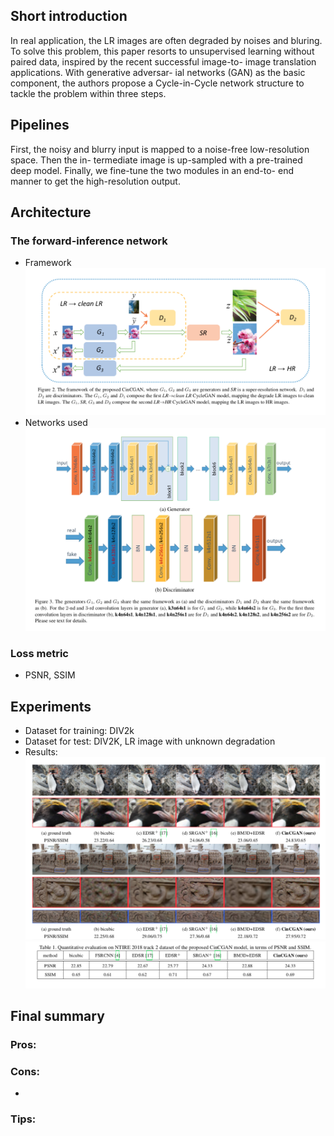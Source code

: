 ## Short introduction
In real application, the LR images are often degraded by noises and bluring. To solve this problem, this paper resorts to unsupervised learning without paired data, inspired by the recent successful image-to- image translation applications. With generative adversar- ial networks (GAN) as the basic component, the authors propose a Cycle-in-Cycle network structure to tackle the problem within three steps.

## Pipelines
First, the noisy and blurry input is mapped to a noise-free low-resolution space. Then the in- termediate image is up-sampled with a pre-trained deep model. Finally, we fine-tune the two modules in an end-to- end manner to get the high-resolution output. 

## Architecture
### The forward-inference network
- Framework
![alt text](arch1.png)
- Networks used
![alt text](arch2.png)

### Loss metric
- PSNR, SSIM


## Experiments
- Dataset for training: DIV2k
- Dataset for test: DIV2K, LR image with unknown degradation
- Results:
![alt text](res1.png)
![alt text](res2.png)

## Final summary
### Pros:

### Cons:
- 
### Tips:


